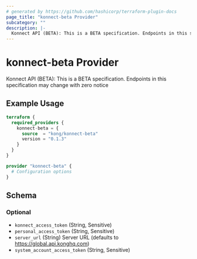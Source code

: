 ```yaml
---
# generated by https://github.com/hashicorp/terraform-plugin-docs
page_title: "konnect-beta Provider"
subcategory: ""
description: |-
  Konnect API (BETA): This is a BETA specification. Endpoints in this specification may change with zero notice
---
```


# konnect-beta Provider

Konnect API (BETA): This is a BETA specification. Endpoints in this specification may change with zero notice

## Example Usage

```terraform
terraform {
  required_providers {
    konnect-beta = {
      source  = "kong/konnect-beta"
      version = "0.1.3"
    }
  }
}

provider "konnect-beta" {
  # Configuration options
}
```

<!-- schema generated by tfplugindocs -->
## Schema

### Optional

- `konnect_access_token` (String, Sensitive)
- `personal_access_token` (String, Sensitive)
- `server_url` (String) Server URL (defaults to https://global.api.konghq.com)
- `system_account_access_token` (String, Sensitive)
